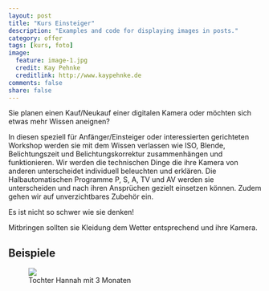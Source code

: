 ```yaml
---
layout: post
title: "Kurs Einsteiger"
description: "Examples and code for displaying images in posts."
category: offer
tags: [kurs, foto]
image:
  feature: image-1.jpg
  credit: Kay Pehnke
  creditlink: http://www.kaypehnke.de
comments: false
share: false
---
```


Sie planen einen Kauf/Neukauf einer digitalen Kamera oder möchten sich etwas mehr Wissen aneignen?


In diesen speziell für Anfänger/Einsteiger oder interessierten gerichteten Workshop werden sie mit dem Wissen verlassen wie ISO, Blende, Belichtungszeit und Belichtungskorrektur zusammenhängen und funktionieren. Wir werden die technischen Dinge die ihre Kamera von anderen unterscheidet individuell beleuchten und erklären. Die Halbautomatischen Programme P, S, A, TV und AV werden sie unterscheiden und nach ihren Ansprüchen gezielt einsetzen können. Zudem gehen wir auf unverzichtbares Zubehör ein.

Es ist nicht so schwer wie sie denken!

Mitbringen sollten sie Kleidung dem Wetter entsprechend und ihre Kamera.

## Beispiele

<figure>
    <img src="{{ site.url }}/images/beispiel-1-hanna.jpg"/>
	<figcaption>Tochter Hannah mit 3 Monaten</figcaption>
</figure>